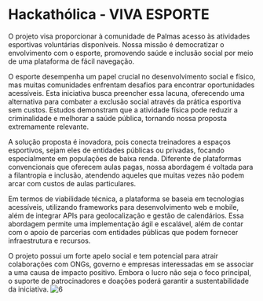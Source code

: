 # Hackathólica - VIVA ESPORTE
O projeto visa proporcionar à comunidade de Palmas acesso às atividades esportivas voluntárias disponíveis. Nossa missão é democratizar o envolvimento com o esporte, promovendo saúde e inclusão social por meio de uma plataforma de fácil navegação.

O esporte desempenha um papel crucial no desenvolvimento social e físico, mas muitas comunidades enfrentam desafios para encontrar oportunidades acessíveis. Esta iniciativa busca preencher essa lacuna, oferecendo uma alternativa para combater a exclusão social através da prática esportiva sem custos. Estudos demonstram que a atividade física pode reduzir a criminalidade e melhorar a saúde pública, tornando nossa proposta extremamente relevante.

A solução proposta é inovadora, pois conecta treinadores a espaços esportivos, sejam eles de entidades públicas ou privadas, focando especialmente em populações de baixa renda. Diferente de plataformas convencionais que oferecem aulas pagas, nossa abordagem é voltada para a filantropia e inclusão, atendendo aqueles que muitas vezes não podem arcar com custos de aulas particulares.

Em termos de viabilidade técnica, a plataforma se baseia em tecnologias acessíveis, utilizando frameworks para desenvolvimento web e mobile, além de integrar APIs para geolocalização e gestão de calendários. Essa abordagem permite uma implementação ágil e escalável, além de contar com o apoio de parcerias com entidades públicas que podem fornecer infraestrutura e recursos.

O projeto possui um forte apelo social e tem potencial para atrair colaborações com ONGs, governo e empresas interessadas em se associar a uma causa de impacto positivo. Embora o lucro não seja o foco principal, o suporte de patrocinadores e doações poderá garantir a sustentabilidade da iniciativa.
![6](https://github.com/user-attachments/assets/6cbc8998-864a-406a-bd65-db72feeea918)
